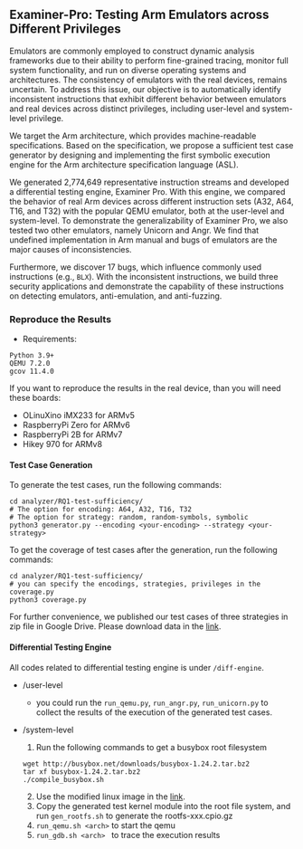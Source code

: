 ## Examiner-Pro: Testing Arm Emulators across Different Privileges
Emulators are commonly employed to construct dynamic analysis frameworks due to their ability to perform fine-grained tracing, monitor full system functionality, and run on diverse operating systems and architectures. The consistency of emulators with the real devices, remains uncertain. To address this issue, our objective is to automatically identify inconsistent instructions that exhibit different behavior between emulators and real devices across distinct privileges, including user-level and system-level privilege.

We target the Arm architecture, which provides machine-readable specifications. Based on the specification, we propose a sufficient test case generator by designing and implementing the first symbolic execution engine for the Arm architecture specification language (ASL). 

We generated 2,774,649 representative instruction streams and developed a differential testing engine, Examiner Pro. With this engine, we compared the behavior of real Arm devices across different instruction sets (A32, A64, T16, and T32) with the popular QEMU emulator, both at the user-level and system-level. To demonstrate the generalizability of Examiner Pro, we also tested two other emulators, namely Unicorn and Angr. We find that undefined implementation in Arm manual and bugs of emulators are the major causes of inconsistencies. 

Furthermore, we discover 17 bugs, which influence commonly used instructions (e.g.,  `BLX`). With the inconsistent instructions, we build three security applications and demonstrate the capability of these instructions on detecting emulators, anti-emulation, and anti-fuzzing.

### Reproduce the Results
- Requirements:
```
Python 3.9+
QEMU 7.2.0
gcov 11.4.0
```
If you want to reproduce the results in the real device, than you will need these boards:
- OLinuXino iMX233 for ARMv5
- RaspberryPi Zero for ARMv6
- RaspberryPi 2B for ARMv7
- Hikey 970 for ARMv8

#### Test Case Generation
To generate the test cases, run the following commands:
```
cd analyzer/RQ1-test-sufficiency/
# The option for encoding: A64, A32, T16, T32
# The option for strategy: random, random-symbols, symbolic
python3 generator.py --encoding <your-encoding> --strategy <your-strategy>
```
To get the coverage of test cases after the generation, run the following commands:
```
cd analyzer/RQ1-test-sufficiency/
# you can specify the encodings, strategies, privileges in the coverage.py
python3 coverage.py
```
For further convenience, we published our test cases of three strategies in zip file in Google Drive.
Please download data in the [link](https://drive.google.com/file/d/1Zr5DtvM2GzOK0tb8EqZNk370xgIQI2lD/view?usp=sharing). 

#### Differential Testing Engine
All codes related to differential testing engine is under `/diff-engine`.
- /user-level
    - you could run the `run_qemu.py`, `run_angr.py`, `run_unicorn.py` to collect the results of the execution of the generated test cases.

- /system-level
    1. Run the following commands to get a busybox root filesystem
    ```
    wget http://busybox.net/downloads/busybox-1.24.2.tar.bz2
    tar xf busybox-1.24.2.tar.bz2
    ./compile_busybox.sh
    ```
    2. Use the modified linux image in the [link](https://drive.google.com/file/d/1Zr5DtvM2GzOK0tb8EqZNk370xgIQI2lD/view?usp=sharing).
    3. Copy the generated test kernel module into the root file system, and run `gen_rootfs.sh` to generate the rootfs-xxx.cpio.gz
    4. `run_qemu.sh <arch>` to start the qemu
    5. `run_gdb.sh <arch> ` to trace the execution results